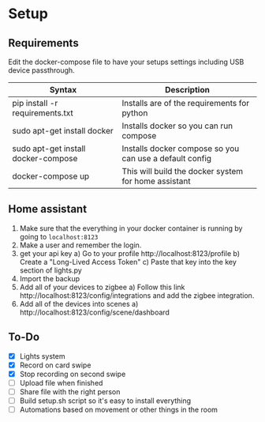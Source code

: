 # Setup #

## Requirements ##


Edit the docker-compose file to have your setups settings including USB device passthrough.

| Syntax                                | Description                                               |
| ------------------------------------- | --------------------------------------------------------- |
| pip install -r requirements.txt       | Installs are of the requirements for python               |
| sudo apt-get install docker           | Installs docker so you can run compose                    |
| sudo apt-get install docker-compose   | Installs docker compose so you can use a default config   |
| docker-compose up                     | This will build the docker system for home assistant      |

## Home assistant ##

1) Make sure that the everything in your docker container is running by going to `localhost:8123`
2) Make a user and remember the login.
3) get your api key
    a) Go to your profile http://localhost:8123/profile
    b) Create a "Long-Lived Access Token"
    c) Paste that key into the key section of lights.py
4) Import the backup
5) Add all of your devices to zigbee
    a) Follow this link http://localhost:8123/config/integrations and add the zigbee integration.
6) Add all of the devices into scenes
    a) http://localhost:8123/config/scene/dashboard


## To-Do ##
- [x] Lights system
- [x] Record on card swipe
- [x] Stop recording on second swipe
- [ ] Upload file when finished
- [ ] Share file with the right person
- [ ] Build setup.sh script so it's easy to install everything
- [ ] Automations based on movement or other things in the room
